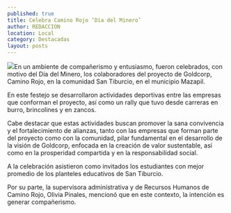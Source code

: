 ```yaml
---
published: true
title: Celebra Camino Rojo ‘Día del Minero’
author: REDACCION
location: Local
category: Destacadas
layout: posts
---
```


![](http://i.imgur.com/BGROIrKm.jpg)En un ambiente de compañerismo y entusiasmo, fueron celebrados, con motivo del Día del Minero, los colaboradores del proyecto de Goldcorp, Camino Rojo, en la comunidad San Tiburcio, en el municipio Mazapil.

En este festejo se desarrollaron actividades deportivas entre las empresas que conforman el proyecto, así como un rally que tuvo desde carreras en burro, brincolines y en zancos.

Cabe destacar que estas actividades buscan promover la sana convivencia y el fortalecimiento de alianzas, tanto con las empresas que forman parte del proyecto como con la comunidad, pilar fundamental en el desarrollo de la visión de Goldcorp, enfocada en la creación de valor sustentable, así como en la prosperidad compartida y en la responsabilidad social.

A la celebración asistieron como invitados los estudiantes con mejor promedio de  los planteles educativos de San Tiburcio.

Por su parte, la supervisora administrativa y de Recursos Humanos de Camino Rojo, Olivia Pinales, mencionó que en este contexto, la intención es generar compañerismo.
